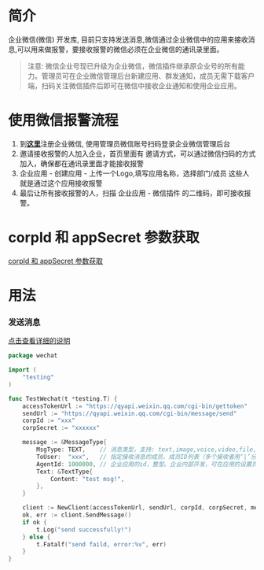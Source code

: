# 简介
企业微信(微信) 开发库, 目前只支持发送消息,微信通过企业微信中的应用来接收消息,可以用来做报警，要接收报警的微信必须在企业微信的通讯录里面。

> 注意: 微信企业号现已升级为企业微信，微信插件继承原企业号的所有能力。管理员可在企业微信管理后台新建应用、群发通知，成员无需下载客户端，扫码关注微信插件后即可在微信中接收企业通知和使用企业应用。

# 使用微信报警流程
1. 到[**这里**](https://work.weixin.qq.com/wework_admin/register_wx?from=loginpage)注册企业微信, 使用管理员微信账号扫码登录企业微信管理后台
2. 邀请接收报警的人加入企业，首页里面有 邀请方式，可以通过微信扫码的方式加入，确保都在通讯录里面才能接收报警
3. 企业应用 - 创建应用 - 上传一个Logo,填写应用名称，选择部门/成员 这些人就是通过这个应用接收报警
4. 最后让所有接收报警的人，扫描 企业应用 - 微信插件 的二维码，即可接收报警。

# corpId 和 appSecret 参数获取

[corpId 和 appSecret 参数获取](https://work.weixin.qq.com/api/doc/90000/90135/90665)

# 用法

### 发送消息

[点击查看详细的说明](https://work.weixin.qq.com/api/doc#10167)

```go
package wechat

import (
	"testing"
)

func TestWechat(t *testing.T) {
	accessTokenUrl := "https://qyapi.weixin.qq.com/cgi-bin/gettoken"
	sendUrl := "https://qyapi.weixin.qq.com/cgi-bin/message/send"
	corpId := "xxx"
	corpSecret := "xxxxxx"

	message := &MessageType{
		MsgType: TEXT,    // 消息类型，支持: text,image,voice,video,file,textcard,news,mpnews,markdown
		ToUser:  "xxx",   // 指定接收消息的成员，成员ID列表（多个接收者用‘|’分隔，最多支持1000个）。特殊情况：指定为”@all”，则向该企业应用的全部成员发送
		AgentId: 1000000, // 企业应用的id，整型。企业内部开发，可在应用的设置页面查看；第三方服务商，可通过接口 获取企业授权信息(https://work.weixin.qq.com/api/doc/90001/90143/90372#10975/%E8%8E%B7%E5%8F%96%E4%BC%81%E4%B8%9A%E6%8E%88%E6%9D%83%E4%BF%A1%E6%81%AF) 获取该参数值
		Text: &TextType{
			Content: "test msg!",
		},
	}

	client := NewClient(accessTokenUrl, sendUrl, corpId, corpSecret, message)
	ok, err := client.SendMessage()
	if ok {
		t.Log("send successfully!")
	} else {
		t.Fatalf("send faild, error:%v", err)
	}
}
```